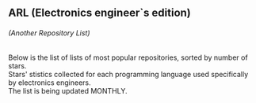 ## ARL (Electronics engineer`s edition)
###### *(Another Repository List)*

Below is the list of lists of most popular repositories, sorted by number of stars.   
Stars' stistics collected for each programming language used specifically by electronics engineers.   
The list is being updated MONTHLY.   


